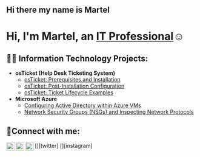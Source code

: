 ## Hi there my name is Martel

<h1>Hi, I'm Martel, an <a href="https://www.linkedin.com/in/martel-hiemsouvanh-245ab8132/">IT Professional</a>☺</h1>

<h2>👨‍💻 Information Technology Projects:</h2>

- <b>osTicket (Help Desk Ticketing System)</b>
  - [osTicket: Prerequisites and Installation](https://github.com/telly-tell/osticket-prereqs)
  - [osTicket: Post-Installation Configuration](https://github.com/telly-tell/post-install-config)
  - [osTicket: Ticket Lifecycle Examples](https://github.com/telly-tell/ticket-lifecycle)
- <b>Microsoft Azure</b>
  - [Configuring Active Directory within Azure VMs](https://github.com/telly-tell/configure-ad)
  - [Network Security Groups (NSGs) and Inspecting Network Protocols](https://github.com/telly-tell/azure-network-protocols)

<h2>🤳Connect with me:</h2>

[<img align="left" alt="Josh | Twitter" width="22px" src="https://cdn.jsdelivr.net/npm/simple-icons@v3/icons/twitter.svg" />][twitter]
[<img align="left" alt="Josh | LinkedIn" width="22px" src="https://cdn.jsdelivr.net/npm/simple-icons@v3/icons/linkedin.svg" />][linkedin]
[<img align="left" alt="Josh | Instagram" width="22px" src="https://cdn.jsdelivr.net/npm/simple-icons@v3/icons/instagram.svg" />][instagram]

[linkedin]: https://www.linkedin.com/in/martel-hiemsouvanh-245ab8132/ 
<!--
**telly-tell/telly-tell** is a ✨ _special_ ✨ repository because its `README.md` (this file) appears on your GitHub profile.

Here are some ideas to get you started:

- 🔭 I’m currently working on ...
- 🌱 I’m currently learning ...
- 👯 I’m looking to collaborate on ...
- 🤔 I’m looking for help with ...
- 💬 Ask me about ...
- 📫 How to reach me: ...
- 😄 Pronouns: ...
- ⚡ Fun fact: ...
-->
